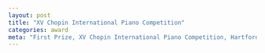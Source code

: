 ```yaml
---
layout: post
title: "XV Chopin International Piano Competition"
categories: award
meta: "First Prize, XV Chopin International Piano Competition, Hartford CT"
---
```



